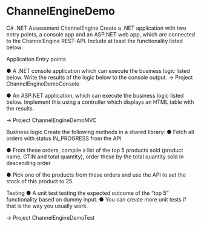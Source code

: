 # ChannelEngineDemo


C# .NET Assessment ChannelEngine
Create a .NET application with two entry points, a console app and an ASP.NET web
app, which are connected to the ChannelEngine REST-API.
Include at least the functionality listed below:


Application Entry points


● A .NET console application which can execute the business logic listed below.
Write the results of the logic below to the console output.
-> Project ChannelEngineDemoConsole



● An ASP.NET application, which can execute the business logic listed below.
Implement this using a controller which displays an HTML table with the results.

-> Project ChannelEngineDemoMVC



Business logic
Create the following methods in a shared library:
● Fetch all orders with status IN_PROGRESS from the API

● From these orders, compile a list of the top 5 products sold (product name, GTIN
and total quantity), order these by the total quantity sold in descending order

● Pick one of the products from these orders and use the API to set the stock of
this product to 25.




Testing
● A unit test testing the expected outcome of the “top 5” functionality based on
dummy input.
● You can create more unit tests if that is the way you usually work.

-> Project ChannelEngineDemoTest
